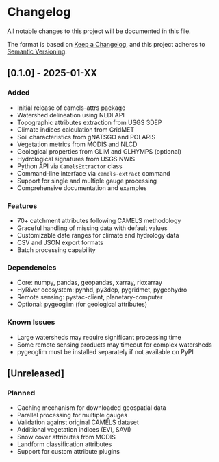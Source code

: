 # Changelog

All notable changes to this project will be documented in this file.

The format is based on [Keep a Changelog](https://keepachangelog.com/en/1.0.0/),
and this project adheres to [Semantic Versioning](https://semver.org/spec/v2.0.0.html).

## [0.1.0] - 2025-01-XX

### Added
- Initial release of camels-attrs package
- Watershed delineation using NLDI API
- Topographic attributes extraction from USGS 3DEP
- Climate indices calculation from GridMET
- Soil characteristics from gNATSGO and POLARIS
- Vegetation metrics from MODIS and NLCD
- Geological properties from GLiM and GLHYMPS (optional)
- Hydrological signatures from USGS NWIS
- Python API via `CamelsExtractor` class
- Command-line interface via `camels-extract` command
- Support for single and multiple gauge processing
- Comprehensive documentation and examples

### Features
- 70+ catchment attributes following CAMELS methodology
- Graceful handling of missing data with default values
- Customizable date ranges for climate and hydrology data
- CSV and JSON export formats
- Batch processing capability

### Dependencies
- Core: numpy, pandas, geopandas, xarray, rioxarray
- HyRiver ecosystem: pynhd, py3dep, pygridmet, pygeohydro
- Remote sensing: pystac-client, planetary-computer
- Optional: pygeoglim (for geological attributes)

### Known Issues
- Large watersheds may require significant processing time
- Some remote sensing products may timeout for complex watersheds
- pygeoglim must be installed separately if not available on PyPI

## [Unreleased]

### Planned
- Caching mechanism for downloaded geospatial data
- Parallel processing for multiple gauges
- Validation against original CAMELS dataset
- Additional vegetation indices (EVI, SAVI)
- Snow cover attributes from MODIS
- Landform classification attributes
- Support for custom attribute plugins
